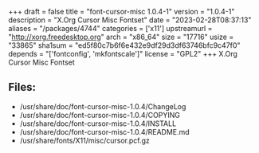 +++
draft = false
title = "font-cursor-misc 1.0.4-1"
version = "1.0.4-1"
description = "X.Org Cursor Misc Fontset"
date = "2023-02-28T08:37:13"
aliases = "/packages/4744"
categories = ['x11']
upstreamurl = "http://xorg.freedesktop.org"
arch = "x86_64"
size = "17716"
usize = "33865"
sha1sum = "ed5f80c7b6f6e432e9df29d3df63746bfc9c47f0"
depends = "['fontconfig', 'mkfontscale']"
license = "GPL2"
+++
X.Org Cursor Misc Fontset

## Files: 
* /usr/share/doc/font-cursor-misc-1.0.4/ChangeLog
* /usr/share/doc/font-cursor-misc-1.0.4/COPYING
* /usr/share/doc/font-cursor-misc-1.0.4/INSTALL
* /usr/share/doc/font-cursor-misc-1.0.4/README.md
* /usr/share/fonts/X11/misc/cursor.pcf.gz
